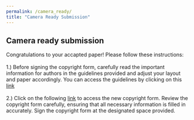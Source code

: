 ```yaml
---
permalink: /camera_ready/
title: "Camera Ready Submission"
---
```

## Camera ready submission

Congratulations to your accapted paper! Please follow these instructions: 
<br> 
<br>
1.) Before signing the copyright form, carefully read the important information for authors in the guidelines provided and adjust your layout and paper accordingly. You can access the guidelines by clicking on this [link]()
<br>
<br>
2.) Click on the following [link]() to access the new copyright form. Review the copyright form carefully, ensuring that all necessary information is filled in accurately. Sign the copyright form at the designated space provided.
<br>
